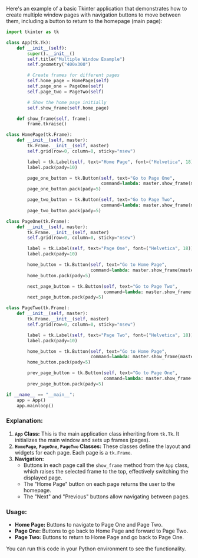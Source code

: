 Here's an example of a basic Tkinter application that demonstrates how to create multiple window pages with navigation buttons to move between them, including a button to return to the homepage (main page):

```python
import tkinter as tk

class App(tk.Tk):
    def __init__(self):
        super().__init__()
        self.title("Multiple Window Example")
        self.geometry("400x300")

        # Create frames for different pages
        self.home_page = HomePage(self)
        self.page_one = PageOne(self)
        self.page_two = PageTwo(self)

        # Show the home page initially
        self.show_frame(self.home_page)

    def show_frame(self, frame):
        frame.tkraise()

class HomePage(tk.Frame):
    def __init__(self, master):
        tk.Frame.__init__(self, master)
        self.grid(row=0, column=0, sticky="nsew")

        label = tk.Label(self, text="Home Page", font=("Helvetica", 18))
        label.pack(pady=10)

        page_one_button = tk.Button(self, text="Go to Page One",
                                    command=lambda: master.show_frame(master.page_one))
        page_one_button.pack(pady=5)

        page_two_button = tk.Button(self, text="Go to Page Two",
                                    command=lambda: master.show_frame(master.page_two))
        page_two_button.pack(pady=5)

class PageOne(tk.Frame):
    def __init__(self, master):
        tk.Frame.__init__(self, master)
        self.grid(row=0, column=0, sticky="nsew")

        label = tk.Label(self, text="Page One", font=("Helvetica", 18))
        label.pack(pady=10)

        home_button = tk.Button(self, text="Go to Home Page",
                                command=lambda: master.show_frame(master.home_page))
        home_button.pack(pady=5)

        next_page_button = tk.Button(self, text="Go to Page Two",
                                     command=lambda: master.show_frame(master.page_two))
        next_page_button.pack(pady=5)

class PageTwo(tk.Frame):
    def __init__(self, master):
        tk.Frame.__init__(self, master)
        self.grid(row=0, column=0, sticky="nsew")

        label = tk.Label(self, text="Page Two", font=("Helvetica", 18))
        label.pack(pady=10)

        home_button = tk.Button(self, text="Go to Home Page",
                                command=lambda: master.show_frame(master.home_page))
        home_button.pack(pady=5)

        prev_page_button = tk.Button(self, text="Go to Page One",
                                     command=lambda: master.show_frame(master.page_one))
        prev_page_button.pack(pady=5)

if __name__ == "__main__":
    app = App()
    app.mainloop()
```

### Explanation:
1. **`App` Class:** This is the main application class inheriting from `tk.Tk`. It initializes the main window and sets up frames (pages).
2. **`HomePage`, `PageOne`, `PageTwo` Classes:** These classes define the layout and widgets for each page. Each page is a `tk.Frame`.
3. **Navigation:** 
   - Buttons in each page call the `show_frame` method from the `App` class, which raises the selected frame to the top, effectively switching the displayed page.
   - The "Home Page" button on each page returns the user to the homepage.
   - The "Next" and "Previous" buttons allow navigating between pages.

### Usage:
- **Home Page:** Buttons to navigate to Page One and Page Two.
- **Page One:** Buttons to go back to Home Page and forward to Page Two.
- **Page Two:** Buttons to return to Home Page and go back to Page One.

You can run this code in your Python environment to see the functionality.
